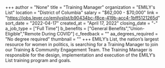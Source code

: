 +++
author = "None"
title = "Training Manager"
organization = "EMILY's List"
location = "District of Columbia"
salary = "$62,000 - $70,000"
link = "https://jobs.lever.co/emilyslist/b90434bc-f8ce-419b-acc4-1bff5121265d"
sort_date = "2022-04-17"
created_at = "April 17, 2022"
closing_date = "-"
a_job_type = ["Full Time"]
b_benefits = ["General Benefits","Union-Eligible","Remote During COVID"]
c_feedback = ""
aa_degrees_required = "No degree required"
thumbnail = ""
+++
EMILY’s List, the nation’s largest resource for women in politics, is searching for a Training Manager to join our Training & Community Engagement Team. The Training Manager is responsible for the design, implementation and execution of the EMILY’s List training program and goals. 